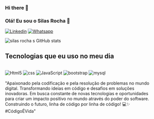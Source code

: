 ### Hi there 👋

### Olá! Eu sou o Silas Rocha 🤙
[![Linkedin](https://img.shields.io/badge/LinkedIn-0077B5?style=for-the-badge&logo=linkedin&logoColor=white)](https://www.linkedin.com/in/silas-rocha-b6a81aaa/)
[![Whatsapp](https://img.shields.io/badge/WhatsApp-25D366?style=for-the-badge&logo=whatsapp&logoColor=white)](https://wa.me/61993308339)


![silas rocha s GitHub stats](https://github-readme-stats.vercel.app/api?username=Silasdr&show_icons=true&theme=onedark)

## Tecnologias que eu uso no meu dia 

<div style="display:inline_block;"> <br>
<img aling="center" alt="Html5" src="https://img.shields.io/badge/HTML5-E34F26?style=for-the-badge&logo=html5&logoColor=white">
<img aling="center" alt="css" src="https://img.shields.io/badge/CSS-239120?&style=for-the-badge&logo=css3&logoColor=white">
<img aling="center" alt="JavaScript" src="https://img.shields.io/badge/JavaScript-F7DF1E?style=for-the-badge&logo=javascript&logoColor=black">
<img aling="center" alt="bootstrap" src="https://img.shields.io/badge/Bootstrap-563D7C?style=for-the-badge&logo=bootstrap&logoColor=white">
<img aling="center" alt="mysql" src="https://img.shields.io/badge/MySQL-00000F?style=for-the-badge&logo=mysql&logoColor=white">

</div>
<br>
"Apaixonado pela codificação e pela resolução de problemas no mundo digital. Transformando ideias em código e desafios em soluções inovadoras. Em busca constante de novas tecnologias e oportunidades para criar um impacto positivo no mundo através do poder do software. Construindo o futuro, linha de código por linha de código! 💻✨ #CódigoÉVida"
